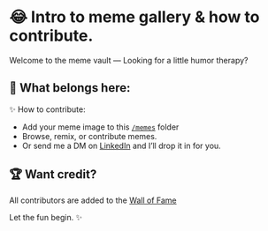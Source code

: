 
# 😂 Intro to meme gallery & how to contribute. 

Welcome to the meme vault — Looking for a little humor therapy? 

## 📌 What belongs here:
✨ How to contribute:
- Add your meme image to this [`/memes`](/memes) folder 
- Browse, remix, or contribute memes.  
- Or send me a DM on [LinkedIn](https://linkedin.com/in/marifedomanski) and I’ll drop it in for you.

## 🏆 Want credit?
All contributors are added to the [Wall of Fame](../wall-of-fame/wall-of-fame.md)

Let the fun begin. ✨
